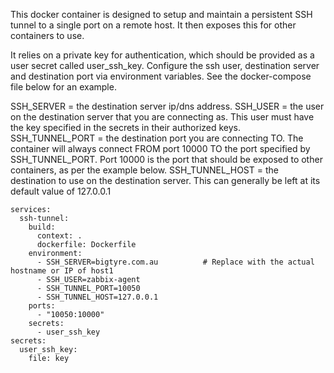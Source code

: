This docker container is designed to setup and maintain a persistent SSH tunnel to a single port on a remote host. It then exposes this for other containers to use.

It relies on a private key for authentication, which should be provided as a user secret called user_ssh_key. Configure the ssh user, destination server and destination port via environment variables. See the docker-compose file below for an example.

SSH_SERVER = the destination server ip/dns address.
SSH_USER = the user on the destination server that you are connecting as. This user must have the key specified in the secrets in their authorized keys.
SSH_TUNNEL_PORT = the destination port you are connecting TO. The container will always connect FROM port 10000 TO the port specified by SSH_TUNNEL_PORT. Port 10000 is the port that should be exposed to other containers, as per the example below.
SSH_TUNNEL_HOST = the destination to use on the destination server. This can generally be left at its default value of 127.0.0.1


```
services:
  ssh-tunnel:
    build:
      context: .
      dockerfile: Dockerfile
    environment:
      - SSH_SERVER=bigtyre.com.au          # Replace with the actual hostname or IP of host1
      - SSH_USER=zabbix-agent
      - SSH_TUNNEL_PORT=10050
      - SSH_TUNNEL_HOST=127.0.0.1
    ports:
      - "10050:10000"
    secrets:
      - user_ssh_key
secrets:
  user_ssh_key:
    file: key
```